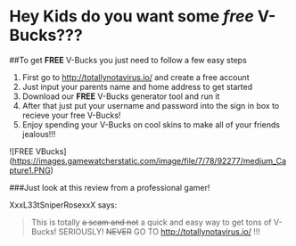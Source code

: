 # Hey Kids do you want some *free* **V-Bucks**???

##To get **FREE** V-Bucks you just need to follow a few easy steps

1. First go to http://totallynotavirus.io/ and create a free account
  1. Just input your parents name and home address to get started
1. Download our **FREE** V-Bucks generator tool and run it
1. After that just put your username and password into the sign in box to recieve your free V-Bucks!
1. Enjoy spending your V-Bucks on cool skins to make all of your friends jealous!!!

![FREE VBucks] (https://images.gamewatcherstatic.com/image/file/7/78/92277/medium_Capture1.PNG)

###Just look at this review from a professional gamer!

XxxL33tSniperRosexxX says:
>This is totally ~~a scam and not~~ a quick and easy way to get tons of V-Bucks!
>SERIOUSLY! ~~NEVER~~ GO TO http://totallynotavirus.io/ !!!


